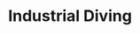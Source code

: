 ---
layout: page
title: Industrial Diving
permalink: "/services/industrial-diving/"
description: We are commited to excellent service with a drive to accomplish our goals.
show_on_services: true
grid: true
order:  3
service: true
summary: We provide Air and Saturation diving, Underwater Remote Video Survey as well as a full range of required specialist underwater tools and equipment.
headline:
  image: "/uploads/diving.jpg"
  title: "Industrial Diving"
client_logos:
  - /uploads/client-1.png
  - /uploads/client-2.png
  - /uploads/client-3.png
  - /uploads/client-4.png
  - /uploads/client-5.png
  - /uploads/client-6.png
  - /uploads/client-7.png
  - /uploads/client-8.png
left_content:
  title: Industrial Diving
  body: |-
    Our services in this area cover the following
  
    - Provision of Air/Sat Diving Systems
    - Work Class Remote Operating Vehicles
    - Light & Observation Class Remote Operating Vehicles
    - Offshore Pipe-Laying Services and Support
    - Underwater Remote Video Surveys and Inspections
    - Salvage & Recovery
    - Pipeline Repair, Maintenance and Freespan correction
    - Vessel UWILD surveys
    - Offshore Quality Assurance Program Advisory Services
    - Subsea Construction, Inspection and Maintenance
    - SPM & PLEM Maintenance and Installation
right_content:
  title: Air/Saturation Diving
  body: |-
    CNS currently operates the following equipment; 3 portable saturation diving systems, ranging from 6 to 15 men capacity and featuring either SPHL or HRC evacuation systems, and also 4 surface supplied diving systems allowing either Air and Nitrox operations. In addition to a total of 3 mobile / portable surface supplied diving systems (Scuba Replacement System). Air diving systems are in line with IMCA guidelines and in class with major Classification Societies.
---